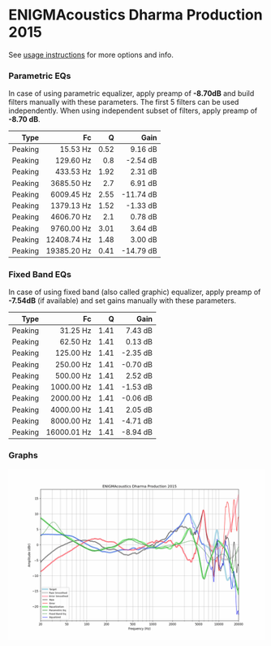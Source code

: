 # ENIGMAcoustics Dharma Production 2015
See [usage instructions](https://github.com/jaakkopasanen/AutoEq#usage) for more options and info.

### Parametric EQs
In case of using parametric equalizer, apply preamp of **-8.70dB** and build filters manually
with these parameters. The first 5 filters can be used independently.
When using independent subset of filters, apply preamp of **-8.70 dB**.

| Type    | Fc          |    Q | Gain      |
|--------:|------------:|-----:|----------:|
| Peaking | 15.53 Hz    | 0.52 | 9.16 dB   |
| Peaking | 129.60 Hz   | 0.8  | -2.54 dB  |
| Peaking | 433.53 Hz   | 1.92 | 2.31 dB   |
| Peaking | 3685.50 Hz  | 2.7  | 6.91 dB   |
| Peaking | 6009.45 Hz  | 2.55 | -11.74 dB |
| Peaking | 1379.13 Hz  | 1.52 | -1.33 dB  |
| Peaking | 4606.70 Hz  | 2.1  | 0.78 dB   |
| Peaking | 9760.00 Hz  | 3.01 | 3.64 dB   |
| Peaking | 12408.74 Hz | 1.48 | 3.00 dB   |
| Peaking | 19385.20 Hz | 0.41 | -14.79 dB |

### Fixed Band EQs
In case of using fixed band (also called graphic) equalizer, apply preamp of **-7.54dB**
(if available) and set gains manually with these parameters.

| Type    | Fc          |    Q | Gain     |
|--------:|------------:|-----:|---------:|
| Peaking | 31.25 Hz    | 1.41 | 7.43 dB  |
| Peaking | 62.50 Hz    | 1.41 | 0.13 dB  |
| Peaking | 125.00 Hz   | 1.41 | -2.35 dB |
| Peaking | 250.00 Hz   | 1.41 | -0.70 dB |
| Peaking | 500.00 Hz   | 1.41 | 2.52 dB  |
| Peaking | 1000.00 Hz  | 1.41 | -1.53 dB |
| Peaking | 2000.00 Hz  | 1.41 | -0.06 dB |
| Peaking | 4000.00 Hz  | 1.41 | 2.05 dB  |
| Peaking | 8000.00 Hz  | 1.41 | -4.71 dB |
| Peaking | 16000.01 Hz | 1.41 | -8.94 dB |

### Graphs
![](./ENIGMAcoustics%20Dharma%20Production%202015.png)